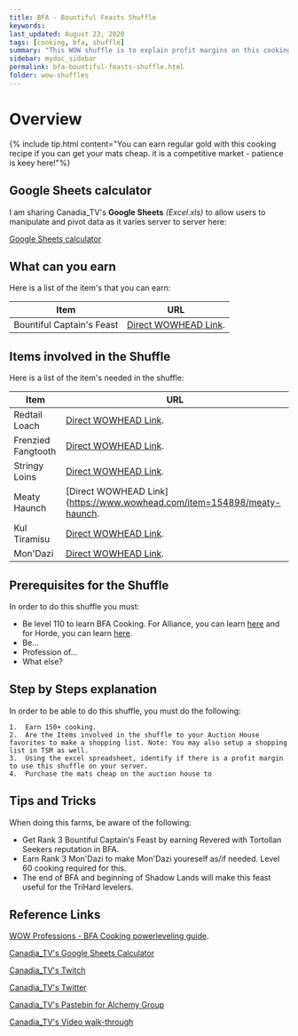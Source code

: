 ```yaml
---
title: BFA - Bountiful Feasts Shuffle
keywords:
last_updated: August 23, 2020
tags: [cooking, bfa, shuffle]
summary: "This WOW shuffle is to explain profit margins on this cooking craft for Bountiful Feast shuffles!"
sidebar: mydoc_sidebar
permalink: bfa-bountiful-feasts-shuffle.html
folder: wow-shuffles
---
```


# Overview
{% include tip.html content="You can earn regular gold with this cooking recipe if you can get your mats cheap. it is a competitive market - patience is keey here!"%}

## Google Sheets calculator
I am sharing Canadia_TV's **Google Sheets** _(Excel.xls)_ to allow users to manipulate and pivot data as it varies server to server here:

[Google Sheets calculator](https://docs.google.com/spreadsheets/d/1UqzZ1BXgOaQwmgXWnFVsy3ohWPOtlexyVIv76Hjic-s/edit?usp=sharing)

## What can you earn

Here is a list of the item's that you can earn:

|Item|URL|
|-------|--------|
|Bountiful Captain's Feast|[Direct WOWHEAD Link](https://www.wowhead.com/item=152549/redtail-loach#reagent-for).|


## Items involved in the Shuffle

Here is a list of the item's needed in the shuffle:

|Item|URL|
|-------|--------|
|Redtail Loach|[Direct WOWHEAD Link](https://www.wowhead.com/item=152549/redtail-loach).|
|Frenzied Fangtooth|[Direct WOWHEAD Link](https://www.wowhead.com/item=152545/frenzied-fangtooth).|
|Stringy Loins|[Direct WOWHEAD Link](https://www.wowhead.com/item=154897/stringy-loins).|
|Meaty Haunch|[Direct WOWHEAD Link](https://www.wowhead.com/item=154898/meaty-haunch.|
|Kul Tiramisu|[Direct WOWHEAD Link](https://www.wowhead.com/item=154881/kul-tiramisu).|
|Mon'Dazi|[Direct WOWHEAD Link](https://www.wowhead.com/item=154885/mondazi).|

## Prerequisites for the Shuffle
In order to do this shuffle you must:

* Be level 110 to learn BFA Cooking. For Alliance, you can learn [here](https://www.wowhead.com/spell=264646) and for Horde, you can learn [here](https://www.wowhead.com/spell=265817).
* Be...
* Profession of...
* What else?

## Step by Steps explanation
In order to be able to do this shuffle, you must do the following:

```
1.  Earn 150+ cooking.
2.  Are the Items involved in the shuffle to your Auction House favorites to make a shopping list. Note: You may also setup a shopping list in TSM as well.
3.  Using the excel spreadsheet, identify if there is a profit margin to use this shuffle on your server.
4.  Purchase the mats cheap on the auction house to
```

## Tips and Tricks
When doing this farms, be aware of the following:

* Get Rank 3 Bountiful Captain's Feast by earning Revered with Tortollan Seekers reputation in BFA.
* Earn Rank 3 Mon'Dazi to make Mon'Dazi youreself as/if needed. Level 60 cooking required for this.
* The end of BFA and beginning of Shadow Lands will make this feast useful for the TriHard levelers.

## Reference Links
[WOW Professions - BFA Cooking powerleveling guide](https://www.wow-professions.com/guides/wow-cooking-leveling-guide).

[Canadia_TV's Google Sheets Calculator](https://docs.google.com/spreadsheets/d/1UqzZ1BXgOaQwmgXWnFVsy3ohWPOtlexyVIv76Hjic-s/edit?usp=sharing)

[Canadia_TV's Twitch](http://twitch.tv/canadia_tv)

[Canadia_TV's Twitter](https://twitter.com/canadia_tv)

[Canadia_TV's Pastebin for Alchemy Group](https://pastebin.com/ypPV7XuH)

[Canadia_TV's Video walk-through](https://www.youtube.com/watch?v=bahNtN-Z0yY&feature=youtu.be)